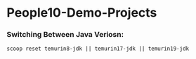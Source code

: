 # People10-Demo-Projects

### Switching Between Java Veriosn:
    scoop reset temurin8-jdk || temurin17-jdk || temurin19-jdk
